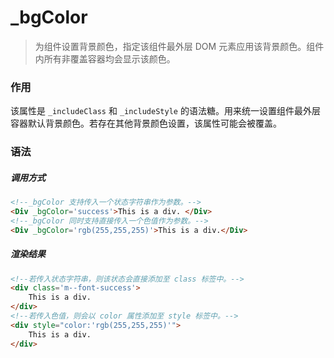 # _bgColor
> 为组件设置背景颜色，指定该组件最外层 DOM 元素应用该背景颜色。组件内所有非覆盖容器均会显示该颜色。

### 作用
该属性是 `_includeClass` 和 `_includeStyle` 的语法糖。用来统一设置组件最外层容器默认背景颜色。若存在其他背景颜色设置，该属性可能会被覆盖。

### 语法
##### 调用方式
``` html
<!--_bgColor 支持传入一个状态字符串作为参数。-->
<Div _bgColor='success'>This is a div. </Div>
<!--_bgColor 同时支持直接传入一个色值作为参数。-->
<Div _bgColor='rgb(255,255,255)'>This is a div.</Div>
```

##### 渲染结果
``` html
<!--若传入状态字符串，则该状态会直接添加至 class 标签中。-->
<div class='m--font-success'>
    This is a div.
</div>
<!--若传入色值，则会以 color 属性添加至 style 标签中。-->
<div style="color:'rgb(255,255,255)'">
    This is a div.
</div>
```